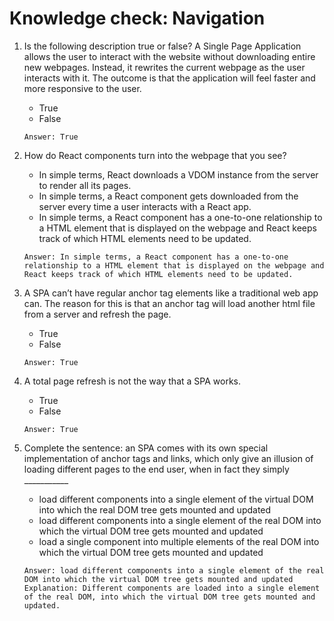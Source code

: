 # Knowledge check: Navigation

1. Is the following description true or false? A Single Page Application allows the user to interact with the website without downloading entire new webpages. Instead, it rewrites the current webpage as the user interacts with it. The outcome is that the application will feel faster and more responsive to the user. 
    - True
    - False
    ```
    Answer: True
    ```

2. How do React components turn into the webpage that you see?
    - In simple terms, React downloads a VDOM instance from the server to render all its pages. 
    - In simple terms, a React component gets downloaded from the server every time a user interacts with a React app.
    - In simple terms, a React component has a one-to-one relationship to a HTML element that is displayed on the webpage and React keeps track of which HTML elements need to be updated. 
    ```
    Answer: In simple terms, a React component has a one-to-one relationship to a HTML element that is displayed on the webpage and React keeps track of which HTML elements need to be updated. 
    ```

3. A SPA can’t have regular anchor tag elements like a traditional web app can. The reason for this is that an anchor tag will load another html file from a server and refresh the page.
    - True
    - False
    ```
    Answer: True
    ```

4. A total page refresh is not the way that a SPA works.
    - True
    - False
    ```
    Answer: True
    ```

5. Complete the sentence: an SPA comes with its own special implementation of anchor tags and links, which only give an illusion of loading different pages to the end user, when in fact they simply ___________
    - load different components into a single element of the virtual DOM into which the real DOM tree gets mounted and updated
    - load different components into a single element of the real DOM into which the virtual DOM tree gets mounted and updated
    - load a single component into multiple elements of the real DOM into which the virtual DOM tree gets mounted and updated
    ```
    Answer: load different components into a single element of the real DOM into which the virtual DOM tree gets mounted and updated
    Explanation: Different components are loaded into a single element of the real DOM, into which the virtual DOM tree gets mounted and updated.
    ```